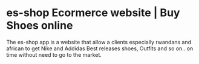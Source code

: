 <h1>es-shop Ecormerce website | Buy Shoes online</h1>
The es-shop app is a website that allow a clients especially rwandans and african to get Nike and Addidas Best releases shoes, Outfits and so on.. on time without need to go to the market.
